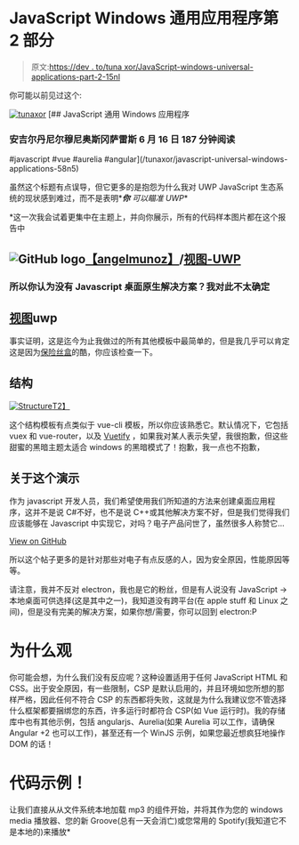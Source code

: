 # JavaScript Windows 通用应用程序第 2 部分

> 原文:[https://dev . to/tuna xor/JavaScript-windows-universal-applications-part-2-15nl](https://dev.to/tunaxor/javascript-windows-universal-applications-part-2-15nl)

你可能以前见过这个:

[![tunaxor](../Images/dd42ae2af93474df85932b5a5fee0bcd.png)](/tunaxor) [## JavaScript 通用 Windows 应用程序

### 安吉尔丹尼尔穆尼奥斯冈萨雷斯 6 月 16 日 187 分钟阅读

#javascript #vue #aurelia #angular](/tunaxor/javascript-universal-windows-applications-58n5)

虽然这个标题有点误导，但它更多的是抱怨为什么我对 UWP JavaScript 生态系统的现状感到难过，而不是表明****你*** *可以瞄准 UWP**

 *这一次我会试着更集中在主题上，并向你展示，所有的代码样本图片都在这个报告中

## ![GitHub logo](../Images/75095a8afc1e0f207cda715962e75c8d.png)[【angelmunoz】](https://github.com/AngelMunoz)/[视图-UWP](https://github.com/AngelMunoz/Vue-UWP)

### 所以你认为没有 Javascript 桌面原生解决方案？我对此不太确定

<article class="markdown-body entry-content container-lg" itemprop="text">

# [视图](https://vuejs.org)uwp

事实证明，这是迄今为止我做过的所有其他模板中最简单的，但是我几乎可以肯定这是因为[保险丝盒](https://fuse-box.org)的酷，你应该检查一下。

## 结构

[![Structure](../Images/ba4b9738b4343261b240fb6aff70a87b.png)T2】](https://camo.githubusercontent.com/15fe7079c38bb60dcec57a24ff28eb90f7fd32f8c103c872f9992b599471ad93/68747470733a2f2f692e696d6775722e636f6d2f32574a55576b392e706e67)

这个结构模板有点类似于 vue-cli 模板，所以你应该熟悉它。默认情况下，它包括 vuex 和 vue-router，以及 [Vuetify](https://vuetifyjs.com) ，如果我对某人表示失望，我很抱歉，但这些甜蜜的黑暗主题太适合 windows 的黑暗模式了！抱歉，我一点也不抱歉，

## 关于这个演示

作为 javascript 开发人员，我们希望使用我们所知道的方法来创建桌面应用程序，这并不是说 C#不好，也不是说 C++或其他解决方案不好，但是我们觉得我们应该能够在 Javascript 中实现它，对吗？电子产品问世了，虽然很多人称赞它…

</article>

[View on GitHub](https://github.com/AngelMunoz/Vue-UWP)

所以这个帖子更多的是针对那些对电子有点反感的人，因为安全原因，性能原因等等。

请注意，我并不反对 electron，我也是它的粉丝，但是有人说没有 JavaScript ->本地桌面可供选择(这是其中之一)，我知道没有跨平台(在 apple stuff 和 Linux 之间)，但是没有完美的解决方案，如果你想/需要，你可以回到 electron:P

# [](#why-vue)为什么观

你可能会想，为什么我们没有反应呢？这种设置适用于任何 JavaScript HTML 和 CSS。出于安全原因，有一些限制，CSP 是默认启用的，并且环境如您所想的那样严格，因此任何不符合 CSP 的东西都将失败，这就是为什么我建议您不管选择什么框架都要捆绑您的东西，许多运行时都符合 CSP(如 Vue 运行时)。我的存储库中也有其他示例，包括 angularjs、Aurelia(如果 Aurelia 可以工作，请确保 Angular +2 也可以工作)，甚至还有一个 WinJS 示例，如果您最近想疯狂地操作 DOM 的话！

# [](#code-samples)代码示例！

让我们直接从从文件系统本地加载 mp3 的组件开始，并将其作为您的 windows media 播放器、您的新 Groove(总有一天会消亡)或您常用的 Spotify(我知道它不是本地的)来播放*